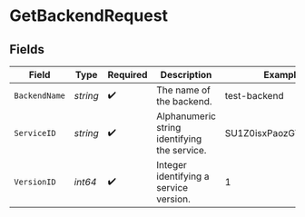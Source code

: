 # GetBackendRequest


## Fields

| Field                                        | Type                                         | Required                                     | Description                                  | Example                                      |
| -------------------------------------------- | -------------------------------------------- | -------------------------------------------- | -------------------------------------------- | -------------------------------------------- |
| `BackendName`                                | *string*                                     | :heavy_check_mark:                           | The name of the backend.                     | test-backend                                 |
| `ServiceID`                                  | *string*                                     | :heavy_check_mark:                           | Alphanumeric string identifying the service. | SU1Z0isxPaozGVKXdv0eY                        |
| `VersionID`                                  | *int64*                                      | :heavy_check_mark:                           | Integer identifying a service version.       | 1                                            |